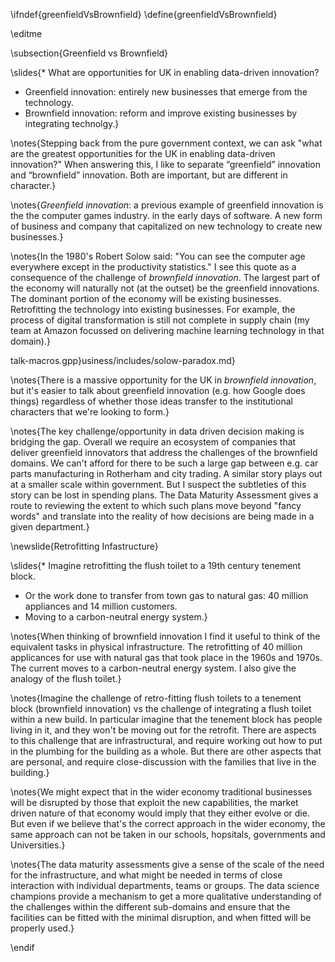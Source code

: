 \ifndef{greenfieldVsBrownfield}
\define{greenfieldVsBrownfield}

\editme

\subsection{Greenfield vs Brownfield}

\slides{* What are opportunities for UK in enabling data-driven innovation?
  * Greenfield innovation: entirely new businesses that emerge from the technology.
  * Brownfield innovation: reform and improve existing businesses by integrating technolgy.}

\notes{Stepping back from the pure government context, we can ask "what are the greatest opportunities for the UK in enabling data-driven innovation?" When answering this, I like to separate “greenfield” innovation and “brownfield” innovation. Both are important, but are different in character.}

\notes{*Greenfield innovation*: a previous example of greenfield innovation is the the computer games industry. in the early days of software. A new form of business and company that capitalized on new technology to create new businesses.}

\notes{In the 1980's Robert Solow said: "You can see the computer age everywhere except in the productivity statistics." I see this quote as a consequence of the challenge of *brownfield innovation*. The largest part of the economy will naturally not (at the outset) be the greenfield innovations. The dominant portion of the economy will be existing businesses. Retrofitting the technology into existing businesses. For example, the process of digital transformation is still not complete in supply chain (my team at Amazon focussed on delivering machine learning technology in that domain).}

talk-macros.gpp}usiness/includes/solow-paradox.md}

\notes{There is a massive opportunity for the UK in *brownfield innovation*, but it's easier to talk about greenfield innovation (e.g. how Google does things) regardless of whether those ideas transfer to the institutional characters that we're looking to form.}

\notes{The key challenge/opportunity in data driven decision making is bridging the gap. Overall we require an ecosystem of companies that deliver greenfield innovators that address the challenges of the brownfield domains. We can't afford for there to be such a large gap between e.g. car parts manufacturing in Rotherham and city trading. A similar story plays out at a smaller scale within government. But I suspect the subtleties of this story can be lost in spending plans. The Data Maturity Assessment gives a route to reviewing the extent to which such plans move beyond "fancy words" and translate into the reality of how decisions are being made in a given department.}

\newslide{Retrofitting Infastructure}

\slides{* Imagine retrofitting the flush toilet to a 19th century tenement block.
* Or the work done to transfer from town gas to natural gas: 40 million appliances and 14 million customers.
* Moving to a carbon-neutral energy system.}

\notes{When thinking of brownfield innovation I find it useful to think of the equivalent tasks in physical infrastructure. The retrofitting of 40 million applicances for use with natural gas that took place in the 1960s and 1970s. The current moves to a carbon-neutral energy system. I also give the analogy of the flush toilet.}

\notes{Imagine the challenge of retro-fitting flush toilets to a tenement block (brownfield innovation) vs the challenge of integrating a flush toilet within a new build. In particular imagine that the tenement block has people living in it, and they won't be moving out for the retrofit. There are aspects to this challenge that are infrastructural, and require working out how to put in the plumbing for the building as a whole. But there are other aspects that are personal, and require close-discussion with the families that live in the building.}

\notes{We might expect that in the wider economy traditional businesses will be disrupted by those that exploit the new capabilities, the market driven nature of that economy would imply that they either evolve or die. But even if we believe that's the correct approach in the wider economy, the same approach can not be taken in our schools, hopsitals, governments and Universities.}

\notes{The data maturity assessments give a sense of the scale of the need for the infrastructure, and what might be needed in terms of close interaction with individual departments, teams or groups. The data science champions provide a mechanism to get a more qualitative understanding of the challenges within the different sub-domains and ensure that the facilities can be fitted with the minimal disruption, and when fitted will be properly used.}

\endif
